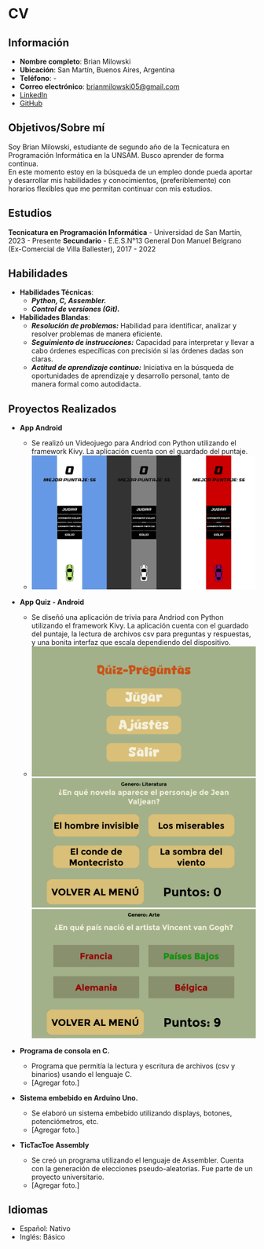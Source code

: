 # CV

## Información

- **Nombre completo**: Brian Milowski
- **Ubicación**: San Martín, Buenos Aires, Argentina
- **Teléfono**: -
- **Correo electrónico**: brianmilowski05@gmail.com
- [LinkedIn](https://www.linkedin.com/in/brian-milowski)
- [GitHub](https://github.com/brianm05)

## Objetivos/Sobre mí

Soy Brian Milowski, estudiante de segundo año de la Tecnicatura en Programación Informática en la UNSAM. Busco aprender de forma continua.  
En este momento estoy en la búsqueda de un empleo donde pueda aportar y desarrollar mis habilidades y conocimientos, (preferiblemente) con horarios flexibles que me permitan continuar con mis estudios.

## Estudios

**Tecnicatura en Programación Informática** - Universidad de San Martín, 2023 - Presente
**Secundario** - E.E.S.N°13 General Don Manuel Belgrano (Ex-Comercial de Villa Ballester), 2017 - 2022

## Habilidades

- **Habilidades Técnicas**:
  - ***Python, C, Assembler.***
  - ***Control de versiones (Git).***
- **Habilidades Blandas**:
  - ***Resolución de problemas:*** Habilidad para identificar, analizar y resolver problemas de manera eficiente.
  - ***Seguimiento de instrucciones:*** Capacidad para interpretar y llevar a cabo órdenes específicas con precisión si las órdenes dadas son claras.
  - ***Actitud de aprendizaje continuo:*** Iniciativa en la búsqueda de oportunidades de aprendizaje y desarrollo personal, tanto de manera formal como autodidacta.

## Proyectos Realizados

- **App Android**
  - Se realizó un Videojuego para Andriod con Python utilizando el framework Kivy. La aplicación cuenta con el guardado del puntaje.
  - ![ScreenShot-01](/assets/img/ss0.png)

- **App Quiz - Android**
  - Se diseñó una aplicación de trivia para Andriod con Python utilizando el framework Kivy. La aplicación cuenta con el guardado del puntaje, la lectura de archivos csv para preguntas y respuestas, y una bonita interfaz que escala dependiendo del dispositivo.
  - ![ScreenShot-04](/assets/img/ss1.png) ![ScreenShot-05](/assets/img/ss2.png) ![ScreenShot-06](/assets/img/ss3.png)

- **Programa de consola en C.**
  - Programa que permitía la lectura y escritura de archivos (csv y binarios) usando el lenguaje C.
  - [Agregar foto.]

- **Sistema embebido en Arduino Uno.**
  - Se elaboró un sistema embebido utilizando displays, botones, potenciómetros, etc.
  - [Agregar foto.]

- **TicTacToe Assembly**
  - Se creó un programa utilizando el lenguaje de Assembler. Cuenta con la generación de elecciones pseudo-aleatorias. Fue parte de un proyecto universitario.
  - [Agregar foto.]

## Idiomas

- Español: Nativo
- Inglés: Básico